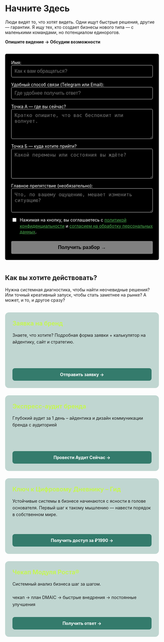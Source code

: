 # Начните Здесь

Люди видят то, что хотят видеть. Одни ищут быстрые решения, другие — гарантии. Я ищу тех, кто создает бизнесы нового типа — с маленькими командами, но потенциалом единорогов.

**Опишите видение → Обсудим возможности**

<br>
<form id="myForm" class="custom-form">
  <!-- Поля формы остаются без изменений -->
  <div class="form-group">
    <label for="name">Имя:</label>
    <input type="text" id="name" name="name" class="form-input" placeholder="Как к вам обращаться?" required>
  </div>
  <div class="form-group">
    <label for="contact">Удобный способ связи (Telegram или Email):</label>
    <input type="text" id="contact" name="contact" class="form-input" placeholder="Где удобнее получить ответ?" required>
  </div>
  <div class="form-group">
    <label for="pointA">Точка А — где вы сейчас?</label>
    <textarea id="pointA" name="pointA" class="form-input" rows="4" placeholder="Кратко опишите, что вас беспокоит или волнует." required></textarea>
  </div>
  <div class="form-group">
    <label for="pointB">Точка Б — куда хотите прийти?</label>
    <textarea id="pointB" name="pointB" class="form-input" rows="4" placeholder="Какой перемены или состояния вы ждёте?" required></textarea>
  </div>
  <div class="form-group">
    <label for="obstacle">Главное препятствие (необязательно):</label>
    <textarea id="obstacle" name="obstacle" class="form-input" rows="3" placeholder="Что, по вашему ощущению, мешает изменить ситуацию?"></textarea>
  </div>
  <div class="form-group checkbox-group">
    <input type="checkbox" id="consent" name="consent" required>
    <label for="consent">
      Нажимая на кнопку, вы соглашаетесь с 
      <a href="/terms/policy" target="_blank" class="policy-link">политикой конфиденциальности</a> и 
      <a href="/terms/privacy" target="_blank" class="policy-link">согласием на обработку персональных данных</a>.
    </label>
  </div>
  
  <button type="submit" class="submit-btn" disabled>
    Получить разбор →
  </button>
</form>

<div id="successMessage" class="success-message" style="display: none;">
  Ваш запрос принят. Готовлю разбор вашей ситуации и скоро вернусь с ответом.
</div>

<style>
.custom-form {
  /* Убираем ограничение по ширине, чтобы форма заняла весь контейнер */
  max-width: none; 
  margin: 0;
  padding: 20px;
  background-color: #000000;
  border-radius: 5px;
  color: #ffffff;
}
.form-group { margin-bottom: 15px; }
.form-input {
  width: 100%;
  padding: 10px;
  box-sizing: border-box;
  border: 1px solid #cccccc;
  border-radius: 4px;
  font-size: 16px;
  background-color: #000000;
  color: #ffffff;
  resize: vertical; 
}
.checkbox-group {
  display: flex;
  align-items: flex-start;
  gap: 8px;
  margin-bottom: 20px;
}
.checkbox-group input { margin-top: 3px; width: auto; }
.checkbox-group label { font-size: 14px; line-height: 1.4; }
.policy-link { color: #4CAF50; text-decoration: underline; }
.submit-btn {
  background-color: #ffffff;
  color: #000000;
  padding: 12px 20px;
  border: none;
  border-radius: 4px;
  cursor: pointer;
  font-size: 16px;
  width: 100%;
  font-weight: bold;
  transition: opacity 0.3s;
}
.submit-btn:hover { opacity: 0.9; }
.submit-btn:disabled { opacity: 0.5; cursor: not-allowed; }

.success-message {
  margin-top: 15px;
  /* Цвет фона, как у ссылок, для единства стиля */
  background-color: #4CAF50; 
  color: white;
  font-weight: normal;
  font-size: 16px;
  display: flex;
  align-items: center;
  gap: 8px;
  /* Добавляем внутренние отступы для красоты */
  padding: 15px;
  border-radius: 5px;
}
.success-message::before {
  content: "✓";
  color: white;
  font-size: 18px;
}
</style>

<script>
// Скрипт остается без изменений, его логика уже безупречна
export default {
  mounted() {
    this.initForm();
  },
  methods: {
    initForm() {
      if (typeof document === 'undefined') return;
      
      const form = document.getElementById('myForm');
      if (!form) return;
      
      const successMessage = document.getElementById('successMessage');
      const submitBtn = form.querySelector('.submit-btn');
      const requiredInputs = Array.from(form.querySelectorAll('[required]'));
      
      const checkFormValidity = () => {
        const allRequiredFilled = requiredInputs.every(input => {
          if (input.type === 'checkbox') return input.checked;
          return input.value.trim() !== '';
        });
        submitBtn.disabled = !allRequiredFilled;
      };
      
      requiredInputs.forEach(input => {
        input.addEventListener('input', checkFormValidity);
      });
      
      form.addEventListener('submit', (e) => {
        e.preventDefault();
        
        if (submitBtn.disabled) return;
        
        const formData = {
          name: form.name.value,
          contact: form.contact.value,
          pointA: form.pointA.value,
          pointB: form.pointB.value,
          obstacle: form.obstacle.value,
          consent: form.consent.checked ? 'Да' : 'Нет',
          _subject: `Новая заявка с сайта orxaos.sbs`
        };
        
        form.reset();
        successMessage.style.display = 'flex';
        submitBtn.disabled = true;
        
        fetch('https://formspree.io/f/mdkzjopz', {
          method: 'POST',
          headers: { 'Accept': 'application/json', 'Content-Type': 'application/json' },
          body: JSON.stringify(formData)
        })
        .catch(error => {
          console.error('Error:', error);
          const mailtoBody = `Имя: ${formData.name}%0AКонтакт: ${formData.contact}%0AТочка А: ${formData.pointA}%0AТочка Б: ${formData.pointB}%0AПрепятствие: ${formData.obstacle}`;
          window.location.href = `mailto:theorchestramanco@gmail.com?subject=Заявка с сайта orxaos.sbs&body=${mailtoBody}`;
        })
        .finally(() => {
          setTimeout(() => {
            successMessage.style.display = 'none';
            checkFormValidity();
          }, 15000);
        });
      });
      
      checkFormValidity();
    }
  }
}
</script>


<br>

## Как вы хотите действовать?

Нужна системная диагностика, чтобы найти неочевидные решения? Или точный креативный запуск, чтобы стать заметнее на рынке? А может, и то, и другое сразу?

<div style="display: grid; grid-template-columns: repeat(auto-fit, minmax(300px, 1fr)); gap: 1.5rem; margin: 2rem 0;">

  <div class="project-card">
    <div>
      <h3 style="color: #C5F946; margin: 0 0 1rem 0; font-size: 1.25rem; font-weight: 600;">Заявка на бренд</h3>
      <p style="margin: 0; line-height: 1.6; color: var(--vp-c-text-1);">Знаете, что хотите? Подробная форма заявки + калькулятор на айдентику, сайт и стратегию.</p>
    </div>
    <a href="https://forms.fillout.com/t/3FfWoFXwKeus" class="project-button" target="_blank">
      Отправить заявку →
    </a>
  </div>

  <div class="project-card">
    <div>
      <h3 style="color: #C5F946; margin: 0 0 1rem 0; font-size: 1.25rem; font-weight: 600;">Экспресс-аудит бренда</h3>
      <p style="margin: 0; line-height: 1.6; color: var(--vp-c-text-1);">Глубокий аудит за 1 день – айдентика и дизайн коммуникации бренда с аудиторией</p>
    </div>
    <a href="https://forms.fillout.com/t/14NhL22Rj3us" class="project-button" target="_blank">
      Провести Аудит Сейчас →
    </a>
  </div>

  <div class="project-card">
    <div>
      <h3 style="color: #C5F946; margin: 0 0 1rem 0; font-size: 1.25rem; font-weight: 600;">Ключ к Цифровому Дневнику – Гид</h3>
      <p style="margin: 0; line-height: 1.6; color: var(--vp-c-text-1);">Устойчивые системы в бизнесе начинаются с ясности в голове основателя. Первый шаг к такому мышлению — навести порядок в собственном мире.</p>
    </div>
    <a href="/projects/diary-guide/unlock/pay/form" class="project-button">
      Получить доступ за ₽1990 →
    </a>
  </div>

  <div class="project-card">
    <div>
      <h3 style="color: #C5F946; margin: 0 0 1rem 0; font-size: 1.25rem; font-weight: 600;">Чекап Модуля Роста®</h3>
      <p style="margin: 0; line-height: 1.6; color: var(--vp-c-text-1);">Cистемный анализ бизнеса шаг за шагом. <br><br> чекап → план DMAIC → быстрые внедрения → постоянные улучшения</p>
    </div>
    <a href="https://runscale.ru/checkup/overview.html" class="project-button" target="_blank">
      Получить ответ →
    </a>
  </div>

</div>

<style>
.project-card {
  background: rgba(52, 123, 108, 0.3);
  border-radius: 12px;
  padding: 24px;
  display: flex;
  flex-direction: column;
  justify-content: space-between;
  min-height: 200px;
}

.project-button {
  background-color: #347b6c;
  color: white;
  padding: 12px 16px;
  border-radius: 8px;
  font-weight: 700;
  font-size: 14px;
  text-align: center;
  display: block;
  margin-top: 1.5rem;
  text-decoration: none;
  transition: all 0.3s ease;
}

.project-button:hover {
  background-color: #C5F946 !important;
  color: #000 !important;
  transform: translateY(-2px);
  text-decoration: none !important;
  font-weight: 700 !important;
}
</style>
